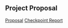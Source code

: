 ## Project Proposal

[Proposal](https://github.com/ishaan66/ishaan66.github.io/blob/main/418%20Project%20Proposal.pdf)
[Checkpoint Report](https://github.com/ishaan66/ishaan66.github.io/blob/main/418%20Checkpoint%20Report.pdf)
